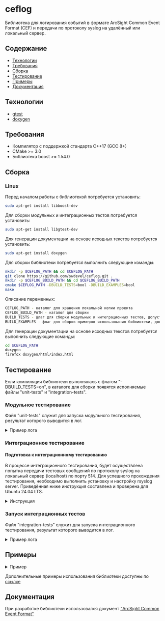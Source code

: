 # ceflog

Библиотека для логирования событий в формате ArcSight Common Event Format (CEF) и передачи по протоколу syslog на удалённый или локальный сервер.

## Содержание
- [Технологии](#Технологии)
- [Требования](#Требования)
- [Сборка](#Сборка)
- [Тестирование](#Тестирование)
- [Примеры](#Примеры)
- [Документация](#Документация)

## Технологии
- [gtest](https://google.github.io/googletest/)
- [doxygen](https://www.doxygen.nl/)

## Требования

- Компилятор с поддержкой стандарта C++17 (GCC 8+)
- CMake >= 3.0
- Библиотека boost >= 1.54.0

## Сборка

### Linux

Перед началом работы с библиотекой потребуется установить:
```bash
sudo apt-get install libboost-dev
```
Для сборки модульных и интеграционных тестов потребуется установить:
```bash
sudo apt-get install libgtest-dev
```
Для генерации документации на основе исходных текстов потребуется установить:
```bash
sudo apt-get install doxygen
```

Для сборки библиотеки потребуется выполнить следующие команды:
```bash
mkdir -p $CEFLOG_PATH && cd $CEFLOG_PATH
git clone https://github.com/swdevel/ceflog.git .
mkdir -p $CEFLOG_BUILD_PATH && cd $CEFLOG_BUILD_PATH
cmake $CEFLOG_PATH -DBUILD_TESTS=bool -DBUILD_EXAMPLES=bool
make
```

Описание переменных:
```bash
CEFLOG_PATH - каталог для хранения локальной копии проекта
CEFLOG_BUILD_PATH - каталог для сборки
BUILD_TESTS - флаг для сборки модульных и интеграционных тестов, допустимые значения: on/off
BUILD_EXAMPLES - флаг для сборки примеров использования библиотеки, допустимые значения: on/off
```

Для генерации документации на основе исходных текстов потребуется выполнить следующие команды:
```bash
cd $CEFLOG_PATH
doxygen
firefox doxygen/html/index.html
```

## Тестирование

Если компиляция библиотеки выполнялась с флагом "-DBUILD_TESTS=on", в каталоге для сборки появятся исполняемые файлы "unit-tests" и "integration-tests".

### Модульное тестирование

Файл "unit-tests" служит для запуска модульного тестирования, результат которого выводится в лог.

<details>
<summary>Пример лога</summary>

```bash
./unit-tests
[==========] Running 14 tests from 3 test suites.
[----------] Global test environment set-up.
[----------] 12 tests from CEFEventTest
[ RUN      ] CEFEventTest.ConstructorTest
[       OK ] CEFEventTest.ConstructorTest (0 ms)
[ RUN      ] CEFEventTest.CopyConstructorTest
[       OK ] CEFEventTest.CopyConstructorTest (0 ms)
...
[----------] Global test environment tear-down
[==========] 14 tests from 3 test suites ran. (1 ms total)
[  PASSED  ] 14 tests.
```

</details>

### Интеграционное тестирование

#### Подготовка к интеграционному тестированию

В процессе интеграционного тестирования, будет осуществлена попытка передачи тестовых сообщений по протоколу syslog на локальный сервер (localhost) по порту 514. Для успешного прохождения тестирования, необходимо выполнить установку и настройку rsyslog server.
Приведённая ниже инструкция составлена и проверена для Ubuntu 24.04 LTS.

<details>
<summary>Инструкция</summary>

#### Шаг 1

Для проверки наличия установленного rsyslog сервиса необходимо выполнить следующую команду:
```bash
apt list -a rsyslog
```
Если rsyslog отсутствует, то его можно установить при помощи следующей команды:
```bash
sudo apt-get install rsyslog -y or sudo apt install rsyslog -y
```
После установки сервиса необходимо настроить его запуск при старте системы и запустить. Для этого необходимо выполнить следующие команды:
```bash
sudo systemctl start rsyslog
sudo systemctl enable rsyslog
```

#### Шаг 2

Далее необходимо сконфигурировать сервис для приёма сообщений по протоколу UDP. Для этого необходимо открыть для редактирования конфигурационный файл сервиса:
```bash
sudo vi /etc/rsyslog.conf
```
В конфигурационном файле необходимо найти следующие строки:
```bash
...
# provides UDP syslog reception
# module(load="imudp")
# input(type="imudp" port="514")

# provides TCP syslog reception
# module(load="imtcp")
# input(type="imtcp" port="514")
...
```
Если они закомментированы, то необходимо удалить символ комментария "#":
```bash
# provides UDP syslog reception
module(load="imudp")
input(type="imudp" port="514")

# provides TCP syslog reception
module(load="imtcp")
input(type="imtcp" port="514")
...
```
Ниже необходимо добавить следующие строки:
```bash
$template RemInputLogs, "/var/log/remotelogs/%FROMHOST-IP%/%PROGRAMNAME%.log"
*.* ?RemInputLogs
```
Пример результата:
```bash
...
# provides UDP syslog reception
module(load="imudp")
input(type="imudp" port="514")

# provides TCP syslog reception
module(load="imtcp")
input(type="imtcp" port="514")

$template RemInputLogs, "/var/log/remotelogs/%FROMHOST-IP%/%PROGRAMNAME%.log"
*.* ?RemInputLogs
...
```
После этого необходимо сохранить изменения и завершить редактирование конфигурационного файла.
Для валидации изменений конфигурационного файла можно использовать команду:
```bash
rsyslogd -f /etc/rsyslog.conf -N1
rsyslogd: version 8.2312.0, config validation run (level 1), master config /etc/rsyslog.conf
rsyslogd: End of config validation run. Bye.
```

#### Шаг 3
Если в тестовом окружении используется firewall, то необходимо настроить доступы для rsyslog. Для это необходимо выполнить следующие команды:
```bash
sudo ufw allow 514/tcp
sudo ufw allow 514/udp
```

#### Шаг 4
Для того чтобы применились изменения конфигурации, необходимо перезапустить сервис rsyslog при помощи команды:
```bash
sudo systemctl restart rsyslog
```
Статус сервиса можно проверить при помощи команды:
```bash
sudo systemctl status rsyslog
```

</details>

### Запуск интеграционных тестов

Файл "integration-tests" служит для запуска интеграционного тестирования, результат которого выводится в лог.

<details>
<summary>Пример лога</summary>

```bash
./integration-tests
[==========] Running 9 tests from 1 test suite.
[----------] Global test environment set-up.
[----------] 9 tests from SyslogAsyncClientTest
[ RUN      ] SyslogAsyncClientTest.ConstructorTest_InvalidParams
[       OK ] SyslogAsyncClientTest.ConstructorTest_InvalidParams (0 ms)
[ RUN      ] SyslogAsyncClientTest.SetMaxTransmittedMessagesPerSecondTest
[       OK ] SyslogAsyncClientTest.SetMaxTransmittedMessagesPerSecondTest (0 ms)
...
[----------] Global test environment tear-down
[==========] 9 tests from 1 test suite ran. (3765 ms total)
[  PASSED  ] 9 tests.
```

</details>

## Примеры

<details>
<summary>Пример</summary>

Пример использования библиотеки для создания события в формате CEF с последующей отправкой на локальный syslog сервер:

```cpp
#include "CEFLog.h"

using namespace ceflog::syslog;
using namespace ceflog::event;

int main()
{
    /**
     * Создание экземпляра фабрики для генерации событий в формате CEF
     */

    const uint8_t formatVersion = 0;
    const std::string deviceVendor = "Security";
    const std::string deviceProduct = "threatmanager";
    const std::string deviceVersion = "1.0";

    const CEFEventFactory factory(formatVersion, deviceVendor, deviceProduct, deviceVersion);

    /**
     * Генерация события в формате CEF
     */
    const std::string deviceEventClassId = "100";
    const std::string eventName = "worm successfully stopped";
    const CEFSeverity severity = CEFSeverity::VeryHigh;

    const std::vector<CEFEventExtension> extensions = {{"src", "10.0.0.1"},
                                                       {"dst", "2.1.2.2"},
                                                       {"spt", "1232"}};

    const auto event = factory.CreateEvent(deviceEventClassId,
                                           eventName,
                                           severity,
                                           extensions);

    /**
     * Сериализация события в строковое представление
     *
     */
    CEFEventStringSerializer serializer;
    const auto message = serializer.Serialize(event);

    /**
     * Создание логгера для передачи сообщений по протоколу syslog на локальный (localhost) syslog сервер
     *
     */
    auto sysloggerBackend = std::make_shared<SyslogBoostClientBackend>("127.0.0.1",
                                                                       deviceProduct);
    SyslogAsyncClient sysloggerClient(sysloggerBackend);

    /**
     * Передача сообщения по протоколу syslog
     */
    sysloggerClient.PushMessage(SyslogSeverity::Info, message);

    return 0;
}
```
Для сборки примера необходимо выполнить линковку с библиотеками "ceflog" и "Boost::log":
```cmake
set(Boost_USE_STATIC_LIBS on)

find_package(Boost 1.54.0 REQUIRED COMPONENTS log)
if (Boost_FOUND)
    include_directories(${Boost_INCLUDE_DIRS})
    link_directories(${Boost_LIBRARY_DIRS})
endif()

add_executable(example
    ${CMAKE_CURRENT_SOURCE_DIR}/main.cpp
)
target_link_libraries(example ceflog Boost::log)
```

</details>

Дополнительные примеры использования библиотеки доступны по [ссылке](https://github.com/swdevel/ceflog/tree/main/examples) 

## Документация

При разработке библиотеки использовался документ ["ArcSight Common Event Format"](https://www.microfocus.com/documentation/arcsight/arcsight-smartconnectors-8.4/pdfdoc/cef-implementation-standard/cef-implementation-standard.pdf)